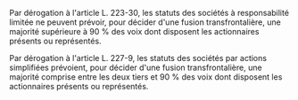 Par dérogation à l'article L. 223-30, les statuts des sociétés à responsabilité limitée ne peuvent prévoir, pour décider d'une fusion transfrontalière, une majorité supérieure à 90 % des voix dont disposent les actionnaires présents ou représentés.

Par dérogation à l'article L. 227-9, les statuts des sociétés par actions simplifiées prévoient, pour décider d'une fusion transfrontalière, une majorité comprise entre les deux tiers et 90 % des voix dont disposent les actionnaires présents ou représentés.

